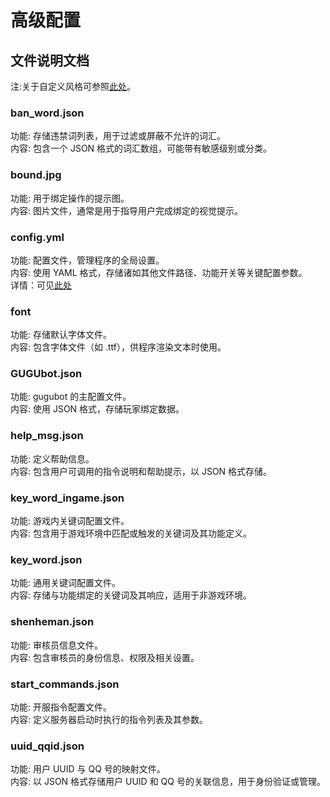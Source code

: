 # 高级配置

## 文件说明文档
注:关于自定义风格可参照[此处](./extra_style.md)。
### ban_word.json
功能: 存储违禁词列表，用于过滤或屏蔽不允许的词汇。  
内容: 包含一个 JSON 格式的词汇数组，可能带有敏感级别或分类。  

### bound.jpg
功能: 用于绑定操作的提示图。  
内容: 图片文件，通常是用于指导用户完成绑定的视觉提示。  

### config.yml
功能: 配置文件，管理程序的全局设置。  
内容: 使用 YAML 格式，存储诸如其他文件路径、功能开关等关键配置参数。  
详情：可见[此处](./config.md)
### font
功能: 存储默认字体文件。  
内容: 包含字体文件（如 .ttf），供程序渲染文本时使用。  

### GUGUbot.json
功能: gugubot 的主配置文件。  
内容: 使用 JSON 格式，存储玩家绑定数据。  

### help_msg.json
功能: 定义帮助信息。  
内容: 包含用户可调用的指令说明和帮助提示，以 JSON 格式存储。  

### key_word_ingame.json
功能: 游戏内关键词配置文件。  
内容: 包含用于游戏环境中匹配或触发的关键词及其功能定义。  

### key_word.json
功能: 通用关键词配置文件。  
内容: 存储与功能绑定的关键词及其响应，适用于非游戏环境。  

### shenheman.json
功能: 审核员信息文件。  
内容: 包含审核员的身份信息、权限及相关设置。  

### start_commands.json
功能: 开服指令配置文件。  
内容: 定义服务器启动时执行的指令列表及其参数。  

### uuid_qqid.json
功能: 用户 UUID 与 QQ 号的映射文件。  
内容: 以 JSON 格式存储用户 UUID 和 QQ 号的关联信息，用于身份验证或管理。  

